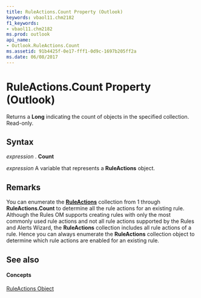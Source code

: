 ```yaml
---
title: RuleActions.Count Property (Outlook)
keywords: vbaol11.chm2182
f1_keywords:
- vbaol11.chm2182
ms.prod: outlook
api_name:
- Outlook.RuleActions.Count
ms.assetid: 91b4425f-0e17-fff1-0d9c-1697b205ff2a
ms.date: 06/08/2017
---
```



# RuleActions.Count Property (Outlook)

Returns a  **Long** indicating the count of objects in the specified collection. Read-only.


## Syntax

 _expression_ . **Count**

 _expression_ A variable that represents a **RuleActions** object.


## Remarks

You can enumerate the  **[RuleActions](Outlook.RuleActions.md)** collection from 1 through **RuleActions.Count** to determine all the rule actions for an existing rule. Although the Rules OM supports creating rules with only the most commonly used rule actions and not all rule actions supported by the Rules and Alerts Wizard, the **RuleActions** collection includes all rule actions of a rule. Hence you can always enumerate the **RuleActions** collection object to determine which rule actions are enabled for an existing rule.


## See also


#### Concepts


[RuleActions Object](Outlook.RuleActions.md)

